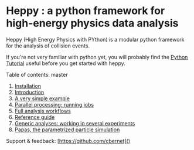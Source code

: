 Heppy : a python framework for high-energy physics data analysis
================================================================

Heppy (High Energy Physics with PYthon) is a modular python framework for the analysis of collision events.

If you're not very familiar with python yet, you will probably find the [Python Tutorial](https://docs.python.org/2.7/tutorial/) useful before you get started with heppy.

Table of contents:
master
1. [Installation](https://github.com/cbernet/heppy/blob/master/doc/Heppy_-_Installation_Instructions.md)
1. [Introduction](https://github.com/cbernet/heppy/blob/master/doc/Heppy_-_Introduction.md)
1. [A very simple example](https://github.com/cbernet/heppy/blob/master/doc/Heppy_-_a_very_simple_example.md)
1. [Parallel processing: running jobs](https://github.com/cbernet/heppy/blob/master/doc/Heppy_-_Parallel_Processing.md)
1. [Full analysis workflows](https://github.com/cbernet/heppy/blob/master/doc/Heppy_-_Full_analysis_workflows.md)
1. [Reference guide](http://fcc-support-heppy.web.cern.ch/fcc-support-heppy/)
1. [Generic analyses: working in several experiments](https://github.com/cbernet/heppy/blob/master/doc/particles.md)
1. [Papas, the parametrized particle simulation](https://github.com/cbernet/heppy/blob/master/doc/papas_-_The_PArametrized_PArticle_Simulation.md)

Support & feedback: [https://github.com/cbernet]()

